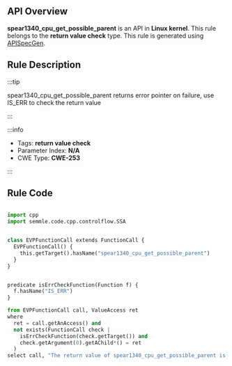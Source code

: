 ---
---


## API Overview
**spear1340_cpu_get_possible_parent** is an API in **Linux kernel**. This rule belongs to the **return value check** type. This rule is generated using [APISpecGen](../../tools/APISpecGen).
## Rule Description

:::tip

spear1340_cpu_get_possible_parent returns error pointer on failure, use IS_ERR to check the return value

:::

:::info

- Tags: **return value check**
- Parameter Index: **N/A**
- CWE Type: **CWE-253**

:::

## Rule Code
```python

import cpp
import semmle.code.cpp.controlflow.SSA


class EVPFunctionCall extends FunctionCall {
  EVPFunctionCall() {
    this.getTarget().hasName("spear1340_cpu_get_possible_parent")
  }
}


predicate isErrCheckFunction(Function f) {
  f.hasName("IS_ERR") 
}

from EVPFunctionCall call, ValueAccess ret
where
  ret = call.getAnAccess() and
  not exists(FunctionCall check |
    isErrCheckFunction(check.getTarget()) and
    check.getArgument(0).getAChild*() = ret
  )
select call, "The return value of spear1340_cpu_get_possible_parent is not checked with IS_ERR."
    
```